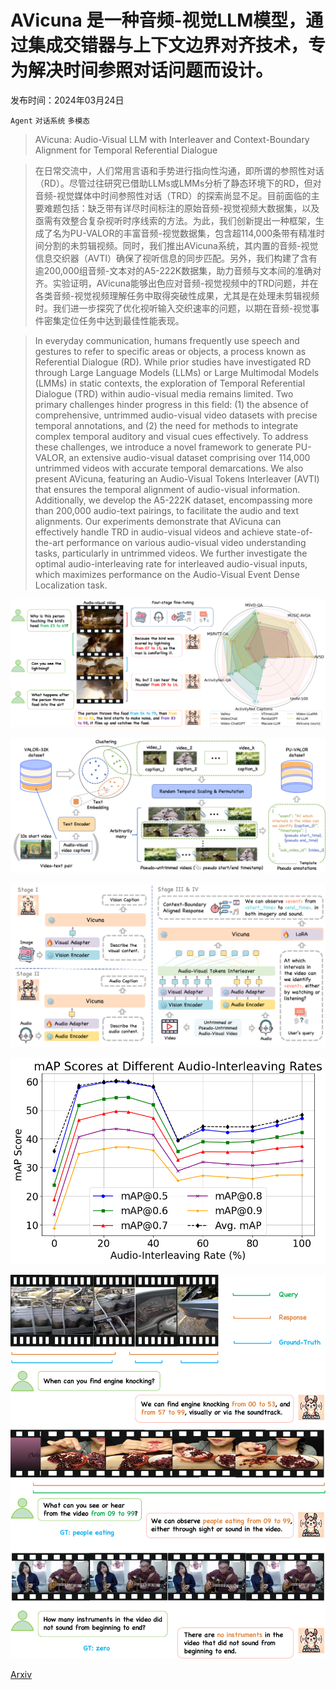 # AVicuna 是一种音频-视觉LLM模型，通过集成交错器与上下文边界对齐技术，专为解决时间参照对话问题而设计。

发布时间：2024年03月24日

`Agent` `对话系统` `多模态`

> AVicuna: Audio-Visual LLM with Interleaver and Context-Boundary Alignment for Temporal Referential Dialogue

> 在日常交流中，人们常用言语和手势进行指向性沟通，即所谓的参照性对话（RD）。尽管过往研究已借助LLMs或LMMs分析了静态环境下的RD，但对音频-视觉媒体中时间参照性对话（TRD）的探索尚显不足。目前面临的主要难题包括：缺乏带有详尽时间标注的原始音频-视觉视频大数据集，以及亟需有效整合复杂视听时序线索的方法。为此，我们创新提出一种框架，生成了名为PU-VALOR的丰富音频-视觉数据集，包含超114,000条带有精准时间分割的未剪辑视频。同时，我们推出AVicuna系统，其内置的音频-视觉信息交织器（AVTI）确保了视听信息的同步匹配。另外，我们构建了含有逾200,000组音频-文本对的A5-222K数据集，助力音频与文本间的准确对齐。实验证明，AVicuna能够出色应对音频-视觉视频中的TRD问题，并在各类音频-视觉视频理解任务中取得突破性成果，尤其是在处理未剪辑视频时。我们进一步探究了优化视听输入交织速率的问题，以期在音频-视觉事件密集定位任务中达到最佳性能表现。

> In everyday communication, humans frequently use speech and gestures to refer to specific areas or objects, a process known as Referential Dialogue (RD). While prior studies have investigated RD through Large Language Models (LLMs) or Large Multimodal Models (LMMs) in static contexts, the exploration of Temporal Referential Dialogue (TRD) within audio-visual media remains limited. Two primary challenges hinder progress in this field: (1) the absence of comprehensive, untrimmed audio-visual video datasets with precise temporal annotations, and (2) the need for methods to integrate complex temporal auditory and visual cues effectively. To address these challenges, we introduce a novel framework to generate PU-VALOR, an extensive audio-visual dataset comprising over 114,000 untrimmed videos with accurate temporal demarcations. We also present AVicuna, featuring an Audio-Visual Tokens Interleaver (AVTI) that ensures the temporal alignment of audio-visual information. Additionally, we develop the A5-222K dataset, encompassing more than 200,000 audio-text pairings, to facilitate the audio and text alignments. Our experiments demonstrate that AVicuna can effectively handle TRD in audio-visual videos and achieve state-of-the-art performance on various audio-visual video understanding tasks, particularly in untrimmed videos. We further investigate the optimal audio-interleaving rate for interleaved audio-visual inputs, which maximizes performance on the Audio-Visual Event Dense Localization task.

![AVicuna 是一种音频-视觉LLM模型，通过集成交错器与上下文边界对齐技术，专为解决时间参照对话问题而设计。](../../../paper_images/2403.16276/teaser.png)

![AVicuna 是一种音频-视觉LLM模型，通过集成交错器与上下文边界对齐技术，专为解决时间参照对话问题而设计。](../../../paper_images/2403.16276/pipline.png)

![AVicuna 是一种音频-视觉LLM模型，通过集成交错器与上下文边界对齐技术，专为解决时间参照对话问题而设计。](../../../paper_images/2403.16276/model.png)

![AVicuna 是一种音频-视觉LLM模型，通过集成交错器与上下文边界对齐技术，专为解决时间参照对话问题而设计。](../../../paper_images/2403.16276/audio_interleaving_rate.png)

![AVicuna 是一种音频-视觉LLM模型，通过集成交错器与上下文边界对齐技术，专为解决时间参照对话问题而设计。](../../../paper_images/2403.16276/qual.png)

[Arxiv](https://arxiv.org/abs/2403.16276)